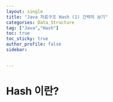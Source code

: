 ```yaml
---
layout: single
title: "Java 자료구조 Hash (1) 간략히 보기"
categories: Data_Structure
tag: ["Java","Hash"]
toc: true
toc_sticky: true
author_profile: false
sidebar:
  

---
```

# Hash 이란?